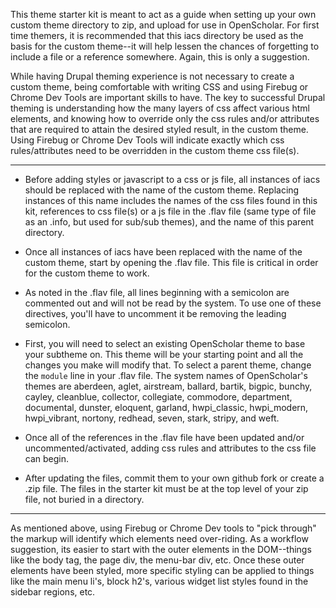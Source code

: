 This theme starter kit is meant to act as a guide when setting up your own custom theme directory to zip, and upload for use in OpenScholar. For first time themers, it is recommended that this iacs directory be used as the basis for the custom theme--it will help lessen the chances of forgetting to include a file or a reference somewhere. Again, this is only a suggestion. 

While having Drupal theming experience is not necessary to create a custom theme, being comfortable with writing CSS and using Firebug or Chrome Dev Tools are important skills to have. The key to successful Drupal theming is understanding how the many layers of css affect various html elements, and knowing how to override only the css rules and/or attributes that are required to attain the desired styled result, in the custom theme. Using Firebug or Chrome Dev Tools will indicate exactly which css rules/attributes need to be overridden in the custom theme css file(s).  
**************************************************

* Before adding styles or javascript to a css or js file, all instances of iacs should be replaced with the name of the custom theme. Replacing instances of this name includes the names of the css files found in this kit, references to css file(s) or a js file in the .flav file (same type of file as an .info, but used for sub/sub themes), and the name of this parent directory. 

* Once all instances of iacs have been replaced with the name of the custom theme, start by opening the .flav file. This file is critical in order for the custom theme to work. 

* As noted in the .flav file, all lines beginning with a semicolon are commented out and will not be read by the system.  To use one of these directives, you'll have to uncomment it be removing the leading semicolon.  

* First, you will need to select an existing OpenScholar theme to base your subtheme on.  This theme will be your starting point and all the changes you make will modify that.  To select a parent theme, change the `module` line in your .flav file.  The system names of OpenScholar's themes are aberdeen, aglet, airstream, ballard, bartik, bigpic, bunchy, cayley, cleanblue, collector, collegiate, commodore, department, documental, dunster, eloquent, garland, hwpi_classic, hwpi_modern, hwpi_vibrant, nortony, redhead, seven, stark, stripy, and weft.

* Once all of the references in the .flav file have been updated and/or uncommented/activated, adding css rules and attributes to the css file can begin. 

* After updating the files, commit them to your own github fork or create a .zip file.  The files in the starter kit must be at the top level of your zip file, not buried in a directory.


**************************************************

As mentioned above, using Firebug or Chrome Dev tools to "pick through" the markup will identify which elements need over-riding. As a workflow suggestion, its easier to start with the outer elements in the DOM--things like the body tag, the page div, the menu-bar div, etc. Once these outer elements have been styled, more specific styling can be applied to things like the main menu li's, block h2's, various widget list styles found in the sidebar regions, etc. 






